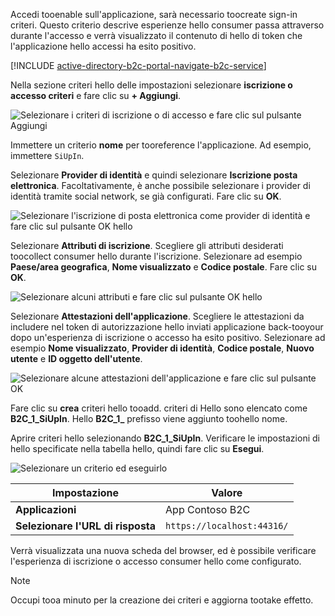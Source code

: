 Accedi tooenable sull'applicazione, sarà necessario toocreate sign-in criteri. Questo criterio descrive esperienze hello consumer passa attraverso durante l'accesso e verrà visualizzato il contenuto di hello di token che l'applicazione hello accessi ha esito positivo.

[!INCLUDE [active-directory-b2c-portal-navigate-b2c-service](active-directory-b2c-portal-navigate-b2c-service.md)]

Nella sezione criteri hello delle impostazioni selezionare **iscrizione o accesso criteri** e fare clic su **+ Aggiungi**.

![Selezionare i criteri di iscrizione o di accesso e fare clic sul pulsante Aggiungi](media/active-directory-b2c-create-sign-in-sign-up-policy/add-b2c-signup-signin-policy.png)

Immettere un criterio **nome** per tooreference l'applicazione. Ad esempio, immettere `SiUpIn`.

Selezionare **Provider di identità** e quindi selezionare **Iscrizione posta elettronica**. Facoltativamente, è anche possibile selezionare i provider di identità tramite social network, se già configurati. Fare clic su **OK**.

![Selezionare l'iscrizione di posta elettronica come provider di identità e fare clic sul pulsante OK hello](media/active-directory-b2c-create-sign-in-sign-up-policy/add-b2c-signup-signin-identity-providers.png)

Selezionare **Attributi di iscrizione**. Scegliere gli attributi desiderati toocollect consumer hello durante l'iscrizione. Selezionare ad esempio **Paese/area geografica**, **Nome visualizzato** e **Codice postale**. Fare clic su **OK**.

![Selezionare alcuni attributi e fare clic sul pulsante OK hello](media/active-directory-b2c-create-sign-in-sign-up-policy/add-b2c-signup-signin-sign-up-attributes.png)

Selezionare **Attestazioni dell'applicazione**. Scegliere le attestazioni da includere nel token di autorizzazione hello inviati applicazione back-tooyour dopo un'esperienza di iscrizione o accesso ha esito positivo. Selezionare ad esempio **Nome visualizzato**, **Provider di identità**, **Codice postale**, **Nuovo utente** e **ID oggetto dell'utente**.

![Selezionare alcune attestazioni dell'applicazione e fare clic sul pulsante OK](media/active-directory-b2c-create-sign-in-sign-up-policy/add-b2c-signup-signin-application-claims.png)

Fare clic su **crea** criteri hello tooadd. criteri di Hello sono elencato come **B2C_1_SiUpIn**. Hello **B2C_1_** prefisso viene aggiunto toohello nome.

Aprire criteri hello selezionando **B2C_1_SiUpIn**. Verificare le impostazioni di hello specificate nella tabella hello, quindi fare clic su **Esegui**.

![Selezionare un criterio ed eseguirlo](media/active-directory-b2c-create-sign-in-sign-up-policy/run-b2c-signup-signin-policy.png)

| Impostazione      | Valore  |
| ------------ | ------ |
| **Applicazioni** | App Contoso B2C |
| **Selezionare l'URL di risposta** | `https://localhost:44316/` |

Verrà visualizzata una nuova scheda del browser, ed è possibile verificare l'esperienza di iscrizione o accesso consumer hello come configurato.

> [!NOTE]
> Occupi tooa minuto per la creazione dei criteri e aggiorna tootake effetto.
>